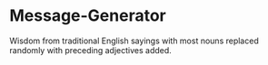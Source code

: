 # Message-Generator

Wisdom from traditional English sayings with most nouns replaced randomly with preceding adjectives added.